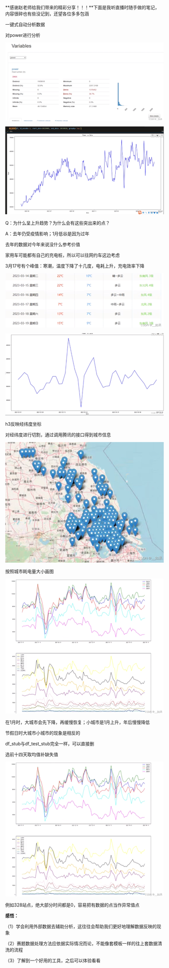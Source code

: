 **感谢赵老师给我们带来的精彩分享！！！**下面是我听直播时随手做的笔记，内容很碎也有些没记到，还望各位多多包涵

一键式自动分析数据

对power进行分析![点击并拖拽以移动](data:image/gif;base64,R0lGODlhAQABAPABAP///wAAACH5BAEKAAAALAAAAAABAAEAAAICRAEAOw==)

![Snipaste_2023-10-18_07-58-22](assets/Snipaste_2023-10-18_07-58-22.png)



![Snipaste_2023-10-18_07-59-23](assets/Snipaste_2023-10-18_07-59-23.png)

Q：为什么呈上升趋势？为什么会有这些突出来的点？

A：去年仍受疫情影响；1月低谷是因为过年

去年的数据对今年来说没什么参考价值

家用车可能都有自己的充电桩，所以可以往网约车这边考虑

3月17号有个峰值：寒潮，温度下降了十几度，电耗上升，充电效率下降

![Snipaste_2023-10-18_08-01-30](assets/Snipaste_2023-10-18_08-01-30.png)

![Snipaste_2023-10-18_08-26-06](assets/Snipaste_2023-10-18_08-26-06.png)

h3反映经纬度坐标

对经纬度进行切割，通过调用腾讯的接口得到城市信息

![Snipaste_2023-10-18_08-26-21](assets/Snipaste_2023-10-18_08-26-21.png)

按照城市耗电量大小画图

![Snipaste_2023-10-18_08-26-47](assets/Snipaste_2023-10-18_08-26-47.png)

在1月时，大城市会先下降，再缓慢恢复；小城市是1月上升，年后慢慢降低

节假日时大城市小城市的现象是相反的

df_stub与df_test_stub完全一样，可以直接删

选前十四天取均值补缺失值

![Snipaste_2023-10-18_08-26-47](assets/Snipaste_2023-10-18_08-26-47-16975888244615.png)

例如328站点，绝大部分时间都是0，容易把有数据的点当作异常值点

**感悟：**

（1）学会利用外部数据去辅助分析，这往往会帮助我们更好地理解数据反映的现象

（2）赛题数据处理方法应依据实际情况而论，不能像套模板一样的往上套数据清洗的流程

（3）了解到一个好用的工具，之后可以体验看看